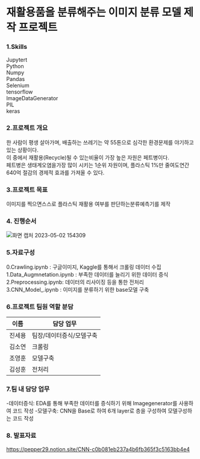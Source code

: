 # 재활용품을 분류해주는 이미지 분류 모델 제작 프로젝트

### 1.Skills
Jupytert \
Python \
Numpy \
Pandas \
Selenium \
tensorflow \
ImageDataGenerator \
PIL \
keras

### 2.프로젝트 개요
한 사람이 평생 살아가며, 배출하는 쓰레기는 약 55톤으로 심각한 환경문제를 야기하고 있는 상황이다. \
이 중에서 재활용(Recycle)될 수 있는비율이 가장 높은 자원은 페트병이다. \
페트병은 생태계오염을가장 많이 시키는 1순위 자원이며, 플라스틱 1%만 줄여도연간 640억 절감의 경제적 효과를 가져올 수 있다.


### 3.프로젝트 목표
이미지를 찍으면스스로 플라스틱 재활용 여부를 판단하는분류예측기를 제작

### 4. 진행순서
![화면 캡처 2023-05-02 154309](https://user-images.githubusercontent.com/116697723/235597622-3a5d1955-128f-439a-bcc1-08cf8be03f9b.jpg)


### 5.자료구성
0.Crawling.ipynb : 구글이미지, Kaggle를 통해서 크롤링 데이터 수집
1.Data_Augmnetation.ipynb : 부족한 데이터를 늘리기 위한 데이터 증식
2.Preprocessing.ipynb: 데이터의 리사이징 등을 통한 전처리
3.CNN_Model_.ipynb : 이미지를 분류하기 위한 base모델 구축

### 6.프로젝트 팀원 역할 분담
| 이름 | 담당 업무 |
| ------ | ------ |
| 진세용 | 팀장/데이터증식/모델구축 |
| 김소연 | 크롤링 |
| 조영훈 | 모델구축 |
| 김성훈 | 전처리 |

### 7.팀 내 담당 업무

-데이터증식: EDA를 통해 부족한 데이터를 증식하기 위해 Imagegenerator를 사용하여 코드 작성
-모델구축: CNN을 Base로 하여 6개 layer로 층을 구성하여 모델구성하는 코드 작성

### 8. 발표자료
https://pepper29.notion.site/CNN-c0b081eb237a4b6fb365f3c5163bb4e4
